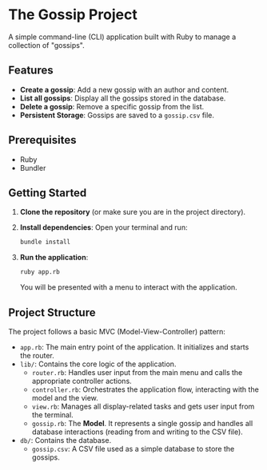 # The Gossip Project

A simple command-line (CLI) application built with Ruby to manage a collection of "gossips".

## Features

*   **Create a gossip**: Add a new gossip with an author and content.
*   **List all gossips**: Display all the gossips stored in the database.
*   **Delete a gossip**: Remove a specific gossip from the list.
*   **Persistent Storage**: Gossips are saved to a `gossip.csv` file.

## Prerequisites

*   Ruby
*   Bundler

## Getting Started

1.  **Clone the repository** (or make sure you are in the project directory).

2.  **Install dependencies**:
    Open your terminal and run:
    ```bash
    bundle install
    ```

3.  **Run the application**:
    ```bash
    ruby app.rb
    ```

    You will be presented with a menu to interact with the application.

## Project Structure

The project follows a basic MVC (Model-View-Controller) pattern:

*   `app.rb`: The main entry point of the application. It initializes and starts the router.
*   `lib/`: Contains the core logic of the application.
    *   `router.rb`: Handles user input from the main menu and calls the appropriate controller actions.
    *   `controller.rb`: Orchestrates the application flow, interacting with the model and the view.
    *   `view.rb`: Manages all display-related tasks and gets user input from the terminal.
    *   `gossip.rb`: The **Model**. It represents a single gossip and handles all database interactions (reading from and writing to the CSV file).
*   `db/`: Contains the database.
    *   `gossip.csv`: A CSV file used as a simple database to store the gossips.
